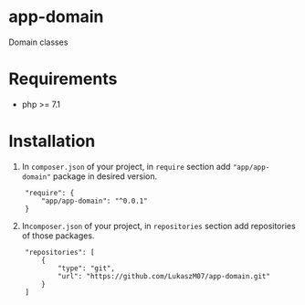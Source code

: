 # app-domain
Domain classes

# Requirements

* php >= 7.1

# Installation

1. In `composer.json` of your project, in `require` section add `"app/app-domain"` package in desired version.
```
    "require": {
        "app/app-domain": "^0.0.1"
    }
```

2. In`composer.json` of your project, in `repositories` section add repositories of those packages.
```
    "repositories": [
        {
            "type": "git",
            "url": "https://github.com/LukaszM07/app-domain.git"
        }
    ]
```
